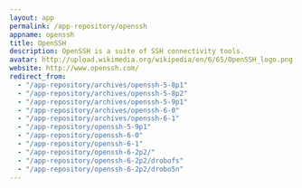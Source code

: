 ```yaml
---
layout: app
permalink: /app-repository/openssh
appname: openssh
title: OpenSSH
description: OpenSSH is a suite of SSH connectivity tools.
avatar: http://upload.wikimedia.org/wikipedia/en/6/65/OpenSSH_logo.png
website: http://www.openssh.com/
redirect_from:
  - "/app-repository/archives/openssh-5-8p1"
  - "/app-repository/archives/openssh-5-8p2"
  - "/app-repository/archives/openssh-5-9p1"
  - "/app-repository/archives/openssh-6-0"
  - "/app-repository/archives/openssh-6-1"
  - "/app-repository/openssh-5-9p1"
  - "/app-repository/openssh-6-0"
  - "/app-repository/openssh-6-1"
  - "/app-repository/openssh-6-2p2/"
  - "/app-repository/openssh-6-2p2/drobofs"
  - "/app-repository/openssh-6-2p2/drobo5n"
---
```


